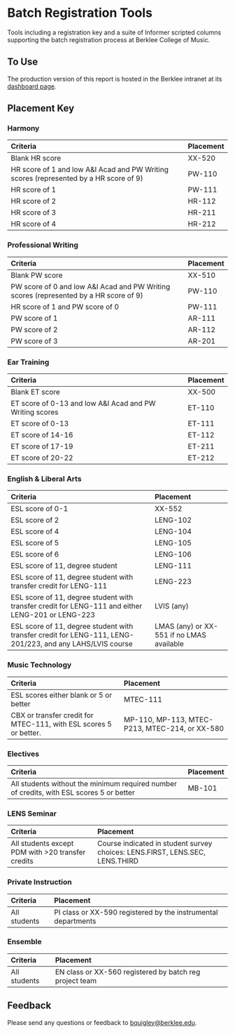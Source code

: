 # Batch Registration Tools

Tools including a registration key and a suite of Informer
scripted columns supporting the batch registration process at Berklee College of Music.

## To Use

The production version of this report is hosted in the Berklee intranet at
its [dashboard page](https://wbsprd018.berklee.edu:448/informer-live/?locale=en_US#action=DashboardView&id=2121).

## Placement Key

### Harmony

| Criteria                                            | Placement   |
|:----------------------------------------------------|:------------|
| Blank HR score                                      | XX-520      |
| HR score of 1 and low A&I Acad and PW Writing scores  (represented by a HR score of 9) | PW-110      |
| HR score of 1                                       | PW-111      |
| HR score of 2                                       | HR-112      |
| HR score of 3                                       | HR-211      |
| HR score of 4                                       | HR-212      |

### Professional Writing

| Criteria                                            | Placement   |
|:----------------------------------------------------|:------------|
| Blank PW score                                      | XX-510      |
| PW score of 0 and low A&I Acad and PW Writing scores (represented by a HR score of 9) | PW-110      |
| HR score of 1 and PW score of 0                     | PW-111      |
| PW score of 1                                       | AR-111      |
| PW score of 2                                       | AR-112      |
| PW score of 3                                       | AR-201      |

### Ear Training

| Criteria                                                | Placement   |
|:--------------------------------------------------------|:------------|
| Blank ET score                                          | XX-500      |
| ET score of 0-13 and low A&I Acad and PW Writing scores | ET-110      |
| ET score of 0-13                                        | ET-111      |
| ET score of 14-16                                       | ET-112      |
| ET score of 17-19                                       | ET-211      |
| ET score of 20-22                                       | ET-212      |

### English & Liberal Arts

| Criteria                                                                                                  | Placement                                 |
|:----------------------------------------------------------------------------------------------------------|:------------------------------------------|
| ESL score of 0-1                                                                                            | XX-552                                    |
| ESL score of 2                                                                                            | LENG-102                                  |
| ESL score of 4                                                                                            | LENG-104                                  |
| ESL score of 5                                                                                            | LENG-105                                  |
| ESL score of 6                                                                                            | LENG-106                                  |
| ESL score of 11, degree student                                                                           | LENG-111                                  |
| ESL score of 11, degree student with transfer credit for LENG-111                                         | LENG-223                                  |
| ESL score of 11, degree student with transfer credit for LENG-111 and either LENG-201 or LENG-223         | LVIS (any)                                |
| ESL score of 11, degree student with transfer credit for LENG-111, LENG-201/223, and any LAHS/LVIS course | LMAS (any) or XX-551 if no LMAS available |

### Music Technology

| Criteria                                                          | Placement                                       |
|:------------------------------------------------------------------|:------------------------------------------------|
| ESL scores either blank or 5 or better                            | MTEC-111                                        |
| CBX or transfer credit for MTEC-111, with ESL scores 5 or better. | MP-110, MP-113, MTEC-P213,  MTEC-214, or XX-580 |

### Electives

| Criteria                                                                                  | Placement   |
|:------------------------------------------------------------------------------------------|:------------|
| All students without the minimum required number of credits, with ESL scores 5 or better  | MB-101      |

### LENS Seminar

| Criteria            | Placement                                        |
|:--------------------|:-------------------------------------------------|
| All students except PDM with >20 transfer credits | Course indicated in student survey choices: LENS.FIRST, LENS.SEC, LENS.THIRD |

### Private Instruction

| Criteria                     | Placement                                                     |
|:-----------------------------|:--------------------------------------------------------------|
| All students                 | PI class or XX-590 registered by the instrumental departments |

### Ensemble

| Criteria                     | Placement                                               |
|:-----------------------------|:--------------------------------------------------------|
| All students                 | EN class or XX-560 registered by batch reg project team |

## Feedback

Please send any questions or feedback to bquigley@berklee.edu.